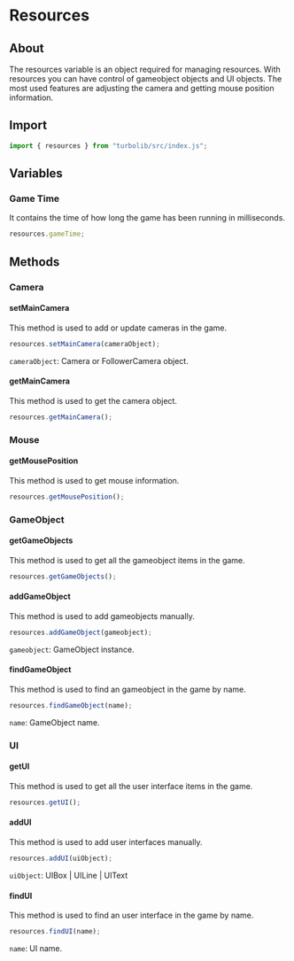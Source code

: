 # Resources
## About
The resources variable is an object required for managing resources. With resources you can have control of gameobject objects and UI objects. The most used features are adjusting the camera and getting mouse position information.

## Import
```javascript
import { resources } from "turbolib/src/index.js";
```

## Variables
### Game Time
It contains the time of how long the game has been running in milliseconds.
```javascript
resources.gameTime;
```

## Methods
### Camera
#### setMainCamera
This method is used to add or update cameras in the game.
```javascript
resources.setMainCamera(cameraObject);
```
`cameraObject`: Camera or FollowerCamera object. 

#### getMainCamera
This method is used to get the camera object.
```javascript
resources.getMainCamera();
```

### Mouse
#### getMousePosition
This method is used to get mouse information.
```javascript
resources.getMousePosition();
```

### GameObject
#### getGameObjects
This method is used to get all the gameobject items in the game.
```javascript
resources.getGameObjects();
```

#### addGameObject
This method is used to add gameobjects manually.
```javascript
resources.addGameObject(gameobject);
```
`gameobject`: GameObject instance.

#### findGameObject
This method is used to find an gameobject in the game by name.
```javascript
resources.findGameObject(name);
```
`name`: GameObject name.

### UI
#### getUI
This method is used to get all the user interface items in the game.
```javascript
resources.getUI();
```

#### addUI
This method is used to add user interfaces manually.
```javascript
resources.addUI(uiObject);
```
`uiObject`: UIBox | UILine | UIText

#### findUI
This method is used to find an user interface in the game by name.
```javascript
resources.findUI(name);
```
`name`: UI name.